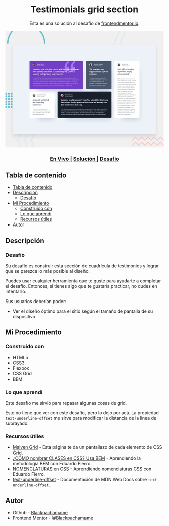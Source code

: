 <h1 align="center">Testimonials grid section</h1>

<div align="center">
   Esta es una solución al desafío de <a href="https://www.frontendmentor.io/">frontendmentor.io</a>.
</div>
<br>
<div align="center">
<img src="design/desktop-preview.jpg"></img>
  <h3>
    <a href="https://blackpachamame.github.io/junior/testimonials-grid-section/">
      En Vivo
    </a>
    <span> | </span>
    <a href="https://www.frontendmentor.io/solutions/testimonials-grid-section-3irsEnxYKn">
      Solución
    </a>
   <span> | </span>
    <a href="https://www.frontendmentor.io/challenges/testimonials-grid-section-Nnw6J7Un7">
      Desafío
    </a>
  </h3>
</div>

## Tabla de contenido

- [Tabla de contenido](#tabla-de-contenido)
- [Descripción](#descripción)
  - [Desafío](#desafío)
- [Mi Procedimiento](#mi-procedimiento)
  - [Construido con](#construido-con)
  - [Lo que aprendí](#lo-que-aprendí)
  - [Recursos útiles](#recursos-útiles)
- [Autor](#autor)

## Descripción

### Desafío

Su desafío es construir esta sección de cuadrícula de testimonios y lograr que se parezca lo más posible al diseño.

Puedes usar cualquier herramienta que te guste para ayudarte a completar el desafío. Entonces, si tienes algo que te gustaría practicar, no dudes en intentarlo.

Sus usuarios deberían poder:

- Ver el diseño óptimo para el sitio según el tamaño de pantalla de su dispositivo

## Mi Procedimiento

### Construido con

- HTML5
- CSS3
- Flexbox
- CSS Grid
- BEM

### Lo que aprendí

Este desafío me sirvió para repasar algunas cosas de grid.

Esto no tiene que ver con este desafío, pero lo dejo por acá. La propiedad `text-underline-offset`
me sirve para modificar la distancia de la linea de subrayado.

### Recursos útiles

- [Malven Grid](https://grid.malven.co) - Esta página te da un pantallazo de cada elemento de CSS Grid.
- [¿CÓMO nombrar CLASES en CSS? Usa BEM](https://www.youtube.com/watch?v=NucZM0GMRi4) - Aprendiendo la metodología BEM con Eduardo Fierro.
- [NOMENCLATURAS en CSS](https://www.youtube.com/watch?v=lhEJkeCJ3As) - Aprendiendo nomenclaturas CSS con Eduardo Fierro.
- [text-underline-offset](https://developer.mozilla.org/en-US/docs/Web/CSS/text-underline-offset) - Documentación de MDN Web Docs sobre `text-underline-offset`.

## Autor

- Github - [Blackpachamame](https://github.com/Blackpachamame)
- Frontend Mentor - [@Blackpachamame](https://www.frontendmentor.io/profile/Blackpachamame)
